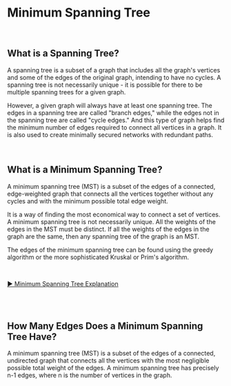 # Minimum Spanning Tree


<br>

## What is a Spanning Tree?

A spanning tree is a subset of a graph that includes all the graph's vertices and some of the edges of the original graph, intending to have no cycles. A spanning tree is not necessarily unique - it is possible for there to be multiple spanning trees for a given graph.  

 However, a given graph will always have at least one spanning tree. The edges in a spanning tree are called "branch edges," while the edges not in the spanning tree are called "cycle edges." And this type of graph helps find the minimum number of edges required to connect all vertices in a graph. It is also used to create minimally secured networks with redundant paths.  

<br>

## What is a Minimum Spanning Tree? 

A minimum spanning tree (MST) is a subset of the edges of a connected, edge-weighted graph that connects all the vertices together without any cycles and with the minimum possible total edge weight.  

It is a way of finding the most economical way to connect a set of vertices. A minimum spanning tree is not necessarily unique. All the weights of the edges in the MST must be distinct. If all the weights of the edges in the graph are the same, then any spanning tree of the graph is an MST.  

The edges of the minimum spanning tree can be found using the greedy algorithm or the more sophisticated Kruskal or Prim's algorithm.  

<br>

[▶ Minimum Spanning Tree Explanation](https://www.youtube.com/watch?v=1KRmCzBl_mQ&list=PLgUwDviBIf0rGEWe64KWas0Nryn7SCRWw&index=25)

<br>
<br>

## How Many Edges Does a Minimum Spanning Tree Have?

A minimum spanning tree (MST) is a subset of the edges of a connected, undirected graph that connects all the vertices with the most negligible possible total weight of the edges. A minimum spanning tree has precisely n-1 edges, where n is the number of vertices in the graph.   

